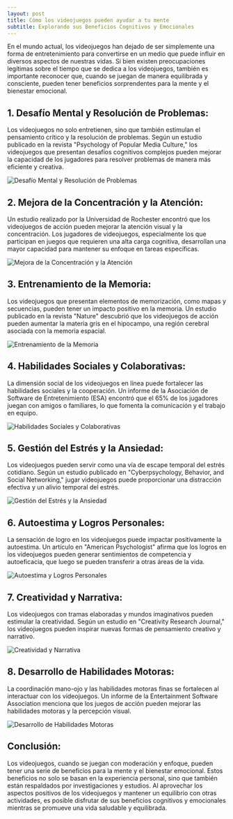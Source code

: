 ```yaml
---
layout: post
title: Cómo los videojuegos pueden ayudar a tu mente
subtitle: Explorando sus Beneficios Cognitivos y Emocionales
---
```

En el mundo actual, los videojuegos han dejado de ser simplemente una forma de entretenimiento para convertirse en un medio que puede influir en diversos aspectos de nuestras vidas. Si bien existen preocupaciones legítimas sobre el tiempo que se dedica a los videojuegos, también es importante reconocer que, cuando se juegan de manera equilibrada y consciente, pueden tener beneficios sorprendentes para la mente y el bienestar emocional.

## 1. Desafío Mental y Resolución de Problemas:

Los videojuegos no solo entretienen, sino que también estimulan el pensamiento crítico y la resolución de problemas. Según un estudio publicado en la revista "Psychology of Popular Media Culture," los videojuegos que presentan desafíos cognitivos complejos pueden mejorar la capacidad de los jugadores para resolver problemas de manera más eficiente y creativa.

![Desafío Mental y Resolución de Problemas](/assets/img/1.jpg)

## 2. Mejora de la Concentración y la Atención:

Un estudio realizado por la Universidad de Rochester encontró que los videojuegos de acción pueden mejorar la atención visual y la concentración. Los jugadores de videojuegos, especialmente los que participan en juegos que requieren una alta carga cognitiva, desarrollan una mayor capacidad para mantener su enfoque en tareas específicas.

![Mejora de la Concentración y la Atención](/assets/img/2.jpg)

## 3. Entrenamiento de la Memoria:

Los videojuegos que presentan elementos de memorización, como mapas y secuencias, pueden tener un impacto positivo en la memoria. Un estudio publicado en la revista "Nature" descubrió que los videojuegos de acción pueden aumentar la materia gris en el hipocampo, una región cerebral asociada con la memoria espacial.

![Entrenamiento de la Memoria](/assets/img/3.jpg)

## 4. Habilidades Sociales y Colaborativas:

La dimensión social de los videojuegos en línea puede fortalecer las habilidades sociales y la cooperación. Un informe de la Asociación de Software de Entretenimiento (ESA) encontró que el 65% de los jugadores juegan con amigos o familiares, lo que fomenta la comunicación y el trabajo en equipo.

![Habilidades Sociales y Colaborativas](/assets/img/4.jpg)

## 5. Gestión del Estrés y la Ansiedad:

Los videojuegos pueden servir como una vía de escape temporal del estrés cotidiano. Según un estudio publicado en "Cyberpsychology, Behavior, and Social Networking," jugar videojuegos puede proporcionar una distracción efectiva y un alivio temporal del estrés.

![Gestión del Estrés y la Ansiedad](/assets/img/5.jpg)

## 6. Autoestima y Logros Personales:

La sensación de logro en los videojuegos puede impactar positivamente la autoestima. Un artículo en "American Psychologist" afirma que los logros en los videojuegos pueden generar sentimientos de competencia y autoeficacia, que luego se pueden transferir a otras áreas de la vida.

![Autoestima y Logros Personales](/assets/img/6.jpg)

## 7. Creatividad y Narrativa:

Los videojuegos con tramas elaboradas y mundos imaginativos pueden estimular la creatividad. Según un estudio en "Creativity Research Journal," los videojuegos pueden inspirar nuevas formas de pensamiento creativo y narrativo.

![Creatividad y Narrativa](/assets/img/7.jpg)

  ## 8. Desarrollo de Habilidades Motoras:

La coordinación mano-ojo y las habilidades motoras finas se fortalecen al interactuar con los videojuegos. Un informe de la Entertainment Software Association menciona que los juegos de acción pueden mejorar las habilidades motoras y la percepción visual.

![Desarrollo de Habilidades Motoras](/assets/img/8.jpg)

## Conclusión:

Los videojuegos, cuando se juegan con moderación y enfoque, pueden tener una serie de beneficios para la mente y el bienestar emocional. Estos beneficios no solo se basan en la experiencia personal, sino que también están respaldados por investigaciones y estudios. Al aprovechar los aspectos positivos de los videojuegos y mantener un equilibrio con otras actividades, es posible disfrutar de sus beneficios cognitivos y emocionales mientras se promueve una vida saludable y equilibrada.
